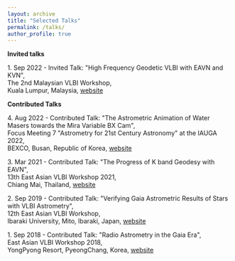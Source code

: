 ```yaml
---
layout: archive
title: "Selected Talks"
permalink: /talks/
author_profile: true
---
```


**Invited talks**

1\. Sep 2022 - Invited Talk: "High Frequency Geodetic VLBI with EAVN and KVN", <br />
The 2nd Malaysian VLBI Workshop, <br />
Kuala Lumpur, Malaysia, [website](https://sites.google.com/view/2myvlbiworkshop/program)

**Contributed Talks**

4\. Aug 2022 - Contributed Talk: "The Astrometric Animation of Water Masers towards the Mira Variable BX Cam", <br />
Focus Meeting 7 "Astrometry for 21st Century Astronomy" at the IAUGA 2022, <br />
BEXCO, Busan, Republic of Korea, [website](https://www.busan2021fm7.org/programme/)

3\. Mar 2021 - Contributed Talk: "The Progress of K band Geodesy with EAVN", <br />
13th East Asian VLBI Workshop 2021, <br />
Chiang Mai, Thailand, [website](https://indico.narit.or.th/event/152/page/267-program)

2\. Sep 2019 - Contributed Talk: "Verifying Gaia Astrometric Results of Stars with VLBI Astrometry", <br />
12th East Asian VLBI Workshop, <br />
Ibaraki University, Mito, Ibaraki, Japan, [website](http://vlbi.sci.ibaraki.ac.jp/eavw19/program.html)

1\. Sep 2018 - Contributed Talk: "Radio Astrometry in the Gaia Era", <br />
East Asian VLBI Workshop 2018, <br />
YongPyong Resort, PyeongChang, Korea, [website](https://radio.kasi.re.kr/event/event_eavn.php?d=eavn2018&m=menu&p=program)

